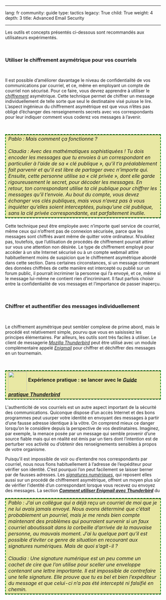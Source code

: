 

---

lang: fr
community: guide
type: tactics
legacy: True
child: True
weight: 4
depth: 3
title: Advanced Email Security

---

<p>Les outils et concepts présentés ci-dessous sont recommandés aux utilisateurs expérimentés.</p>

<p>&nbsp;</p>

<h3>Utiliser le chiffrement asymétrique pour vos courriels</h3>

<p>&nbsp;</p>

<p>Il est possible d’améliorer davantage le niveau de confidentialité de vos communications par courriel, et ce, même en employant un compte de courriel non sécurisé. Pour ce faire, vous devrez apprendre à utiliser le <a href="glossaire#Chiffrement" title="Chiffrement"><i>chiffrement</i></a> asymétrique. Cette technique permet de chiffrer un message individuellement de telle sorte que seul le destinataire visé puisse le lire. L’aspect ingénieux du chiffrement asymétrique est que vous n’êtes pas obligé d’échanger des renseignements secrets avec vos correspondants pour leur indiquer comment vous coderez vos messages à l’avenir.</p>

<p>&nbsp;</p>

<table cellpadding="5" cellspacing="0" style="border: 2pt dashed #008000; background-color: #e9e8a4">
	<tbody>
		<tr>
			<td><i>Pablo&nbsp;: Mais comment ça fonctionne&nbsp;? </i><br />
			<br />
			<i>Claudia&nbsp;: Avec des mathématiques sophistiquées&nbsp;! Tu dois encoder les messages que tu envoies à un correspondant en particulier à l’aide de sa «&nbsp;clé publique&nbsp;», qu’il t’a préalablement fait parvenir et qu’il est libre de partager avec n’importe qui. Ensuite, cette personne utilise sa «&nbsp;clé privée&nbsp;», dont elle garde rigoureusement le secret, pour décoder les messages. En retour, ton correspondant utilise ta clé publique pour chiffrer les messages qu’il t’envoie. Au bout du compte, vous devez échanger vos clés publiques, mais vous n’avez pas à vous inquiéter qu’elles soient interceptées, puisqu’une clé publique, sans la clé privée correspondante, est parfaitement inutile.</i></td>
		</tr>
	</tbody>
</table>

<p>Cette technique peut être employée avec n’importe quel service de courriel, même ceux qui n’offrent pas de connexion sécurisée, parce que les messages sont chiffrés avant même de quitter votre ordinateur. N’oubliez pas, toutefois, que l’utilisation de procédés de chiffrement pourrait attirer sur vous une attention non désirée. Le type de chiffrement employé pour accéder à un site Internet sécurisé ou à un compte webmail attire habituellement moins de suspicion que le chiffrement asymétrique abordé dans cette section. Dans certaines circonstances, si un message contenant des données chiffrées de cette manière est intercepté ou publié sur un forum public, il pourrait incriminer la personne qui l’a envoyé, et ce, même si le message lui-même ne contient rien d’incriminant. Il faut parfois choisir entre la confidentialité de vos messages et l’importance de passer inaperçu.</p>

<p>&nbsp;</p>

<h3><a name="Chiffrer_et_authentifier_des_messages_individuellement" title="Chiffrer et authentifier des messages individuellement"></a>Chiffrer et authentifier des messages individuellement</h3>

<p>&nbsp;</p>

<p>Le chiffrement asymétrique peut sembler complexe de prime abord, mais le procédé est relativement simple, pourvu que vous en saisissiez les principes élémentaires. Par ailleurs, les outils sont très faciles à utiliser. Le client de messagerie <a href="glossaire#Thunderbird" title="Thunderbird"><i>Mozilla Thunderbird</i></a> peut être utilisé avec un module complémentaire appelé <a href="glossaire#Enigmail" title="Enigmail"><i>Enigmail</i></a> pour chiffrer et déchiffrer des messages en un tournemain.</p>

<p>&nbsp;</p>

<table cellpadding="5" cellspacing="0" style="border: 2pt dashed #008000; background-color: #e9e8a4">
	<tbody>
		<tr>
			<td><img align="middle" height="63" src="/sites/securitybkp.ngoinabox.org/files/u9/hand_web_trans.png" width="60" /> <b>Expérience pratique&nbsp;: se lancer avec le </b><i><a href="thunderbird_principale"><b>Guide pratique Thunderbird</b></a></i></td>
		</tr>
	</tbody>
</table>


<p>L'authenticité de vos courriels est un autre aspect important de la sécurité des communications. Quiconque dispose d’un accès Internet et des bons programmes peut usurper votre identité en envoyant des messages à partir d’une fausse adresse identique à la vôtre. On comprend mieux ce danger lorsqu’on le considère depuis la perspective de vos destinataires. Imaginez, par exemple, la menace posée par un message qui semble provenir d’une source fiable mais qui en réalité est émis par un tiers dont l’intention est de perturber vos activité ou d’obtenir des renseignements sensibles à propos de votre organisme.</p>

<p>Puisqu’il est impossible de voir ou d’entendre nos correspondants par courriel, nous nous fions habituellement à l’adresse de l’expéditeur pour vérifier son identité. C’est pourquoi l’on peut facilement se laisser berner par de fausses adresses. Les <a href="glossaire#Signature_numerique" title="Signature_numerique"><i>signatures numériques</i></a>, qui reposent elles aussi sur un procédé de chiffrement asymétrique, offrent un moyen plus sûr de vérifier l’identité d’un correspondant lorsque vous recevez ou envoyez des messages. La section <a href="thunderbird_utiliserenigmail" title="Comment utiliser Enigmail avec Thunderbird"><i><b>Comment utiliser Enigmail avec Thunderbird</b></i></a> du</p>

<table cellpadding="5" cellspacing="0" style="border: 2pt dashed #008000; background-color: #e9e8a4">
	<tbody>
		<tr>
			<td><i>Pablo&nbsp;: J’ai un collègue qui a déjà reçu un courriel de moi que je ne lui avais jamais envoyé. Nous avons déterminé que c’était probablement un pourriel, mais je me rends bien compte maintenant des problèmes qui pourraient survenir si un faux courriel aboutissait dans la corbeille d’arrivée de la mauvaise personne, au mauvais moment. J’ai lu quelque part qu’il est possible d’éviter ce genre de situation en recourant aux signatures numériques. Mais de quoi s’agit-il&nbsp;? </i><br />
			<br />
			<i>Claudia&nbsp;: Une signature numérique est un peu comme un cachet de cire que l’on utilise pour sceller une enveloppe contenant une lettre importante. Il est impossible de contrefaire une telle signature. Elle prouve que tu es bel et bien l’expéditeur du message et que celui-ci n’a pas été intercepté ni falsifié en chemin.</i></td>
		</tr>
	</tbody>
</table>


